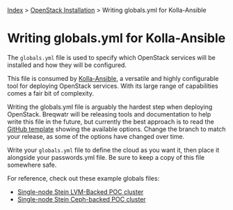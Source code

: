 [Index](/)
\> [OpenStack Installation](/openstack-install.html)
\> Writing globals.yml for Kolla-Ansible

# Writing globals.yml for Kolla-Ansible

The `globals.yml` file is used to specify which OpenStack services will be
installed and how they will be configured.

This file is consumed by [Kolla-Ansible](https://github.com/openstack/kolla-ansible),
a versatile and highly configurable tool for deploying OpenStack services.
With its large range of capabilities comes a fair bit of complexity.

Writing the globals.yml file is arguably the hardest step when deploying
OpenStack. Breqwatr will be releasing tools and documentation to help write
this file in the future, but currently the best approach is to read the
[GitHub template](https://github.com/openstack/kolla-ansible/blob/stable/stein/etc/kolla/globals.yml)
showing the available options. Change the branch to match your release, as some
of the options have changed over time.

Write your `globals.yml` file to define the cloud as you want it, then place it
alongside your passwords.yml file. Be sure to keep a copy of this file
somewhere safe.

For reference, check out these example globals files:

- [Single-node Stein LVM-Backed POC cluster](https://gist.github.com/breqwatr/056bc1d53370a2775d547cac10effa61)
- [Single-node Stein Ceph-backed POC cluster](https://gist.github.com/breqwatr/31fba9b5995e3b9dd1c3673b370aee08)

